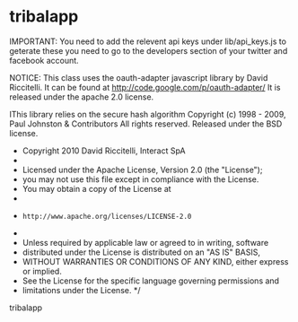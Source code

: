 tribalapp
=========

IMPORTANT: You need to add the relevent api keys under lib/api_keys.js 
to geterate these you need to go to the developers section of your
twitter and facebook account.

NOTICE:
This class uses the oauth-adapter javascript library by David Riccitelli.
It can be found at http://code.google.com/p/oauth-adapter/
It is released under the apache 2.0 license. 

IThis library relies on the secure hash algorithm
Copyright (c) 1998 - 2009, Paul Johnston & Contributors
All rights reserved. Released under the BSD license.

 * Copyright 2010 David Riccitelli, Interact SpA
 *
 * Licensed under the Apache License, Version 2.0 (the "License");
 * you may not use this file except in compliance with the License.
 * You may obtain a copy of the License at
 *
 *     http://www.apache.org/licenses/LICENSE-2.0
 *
 * Unless required by applicable law or agreed to in writing, software
 * distributed under the License is distributed on an "AS IS" BASIS,
 * WITHOUT WARRANTIES OR CONDITIONS OF ANY KIND, either express or implied.
 * See the License for the specific language governing permissions and
 * limitations under the License.
 */

tribalapp
